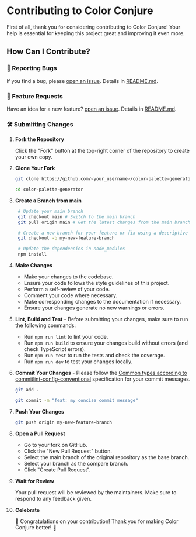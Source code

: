 # Contributing to Color Conjure

First of all, thank you for considering contributing to Color Conjure! Your help is essential for keeping this project great and improving it even more.

## How Can I Contribute?

### 🐛 Reporting Bugs

If you find a bug, please [open an issue](https://github.com/utk09-NCL/color-palette-generator/issues/new?assignees=&labels=bug&template=feature_request.md&title=). Details in [README.md](README.md#-issue-reporting).

### 🌟 Feature Requests

Have an idea for a new feature? [open an issue](https://github.com/utk09-NCL/color-palette-generator/issues/new?assignees=&labels=enhancement&template=feature_request.md&title=). Details in [README.md](README.md#-contributing).

### 🛠️ Submitting Changes

1. **Fork the Repository**

   Click the "Fork" button at the top-right corner of the repository to create your own copy.

2. **Clone Your Fork**

   ```bash
   git clone https://github.com/<your_username>/color-palette-generator.git

   cd color-palette-generator
   ```

3. **Create a Branch from main**

   ```bash
    # Update your main branch
    git checkout main # Switch to the main branch
    git pull origin main # Get the latest changes from the main branch

    # Create a new branch for your feature or fix using a descriptive name
    git checkout -b my-new-feature-branch

    # Update the dependencies in node_modules
    npm install
   ```

4. **Make Changes**

   - Make your changes to the codebase.
   - Ensure your code follows the style guidelines of this project.
   - Perform a self-review of your code.
   - Comment your code where necessary.
   - Make corresponding changes to the documentation if necessary.
   - Ensure your changes generate no new warnings or errors.

5. **Lint, Build and Test** - Before submitting your changes, make sure to run the following commands:

   - Run `npm run lint` to lint your code.
   - Run `npm run build` to ensure your changes build without errors (and check TypeScript errors).
   - Run `npm run test` to run the tests and check the coverage.
   - Run `npm run dev` to test your changes locally.

6. **Commit Your Changes** - Please follow the [Common types according to commitlint-config-conventional](https://github.com/conventional-changelog/commitlint/tree/master/@commitlint/config-conventional#type-enum) specification for your commit messages.

   ```bash
   git add .

   git commit -m "feat: my concise commit message"
   ```

7. **Push Your Changes**

   ```bash
   git push origin my-new-feature-branch
   ```

8. **Open a Pull Request**

   - Go to your fork on GitHub.
   - Click the "New Pull Request" button.
   - Select the main branch of the original repository as the base branch.
   - Select your branch as the compare branch.
   - Click "Create Pull Request".

9. **Wait for Review**

   Your pull request will be reviewed by the maintainers. Make sure to respond to any feedback given.

10. **Celebrate**

    🎉 Congratulations on your contribution! Thank you for making Color Conjure better! 🎉
